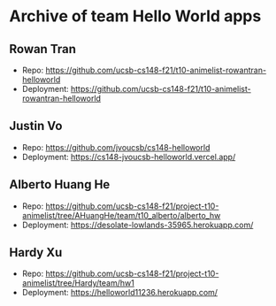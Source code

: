 # Archive of team Hello World apps

## Rowan Tran

- Repo: https://github.com/ucsb-cs148-f21/t10-animelist-rowantran-helloworld
- Deployment: https://github.com/ucsb-cs148-f21/t10-animelist-rowantran-helloworld

## Justin Vo

- Repo: https://github.com/jvoucsb/cs148-helloworld
- Deployment: https://cs148-jvoucsb-helloworld.vercel.app/

## Alberto Huang He

- Repo: https://github.com/ucsb-cs148-f21/project-t10-animelist/tree/AHuangHe/team/t10_alberto/alberto_hw
- Deployment: https://desolate-lowlands-35965.herokuapp.com/

## Hardy Xu

- Repo: https://github.com/ucsb-cs148-f21/project-t10-animelist/tree/Hardy/team/hw1
- Deployment: https://helloworld11236.herokuapp.com/
